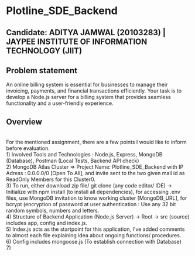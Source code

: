 # Plotline_SDE_Backend
## Candidate: ADITYA JAMWAL (20103283) | JAYPEE INSTITUTE OF INFORMATION TECHNOLOGY (JIIT)
## Problem statement
An online billing system is essential for businesses to manage their invoicing, payments, and financial transactions efficiently. Your task is to develop a Node.js server for a billing system that provides seamless functionality and a user-friendly experience.
## Overview
<br/>
For the mentioned assignment, there are a few points I would like to inform before evaluation. <br/>
1) Involved Tools and Technologies : Node.js, Express, MongoDB (Database), Postman (Local Tests, Backend API check) <br/>
2) MongoDB Atlas Cluster => Project Name: Plotline_SDE_Backend with IP Adress : 0.0.0.0/0 [Open To All], and invite sent to the two given mail id as ReadOnly Members for this Cluster0. <br/>
3) To run, either download zip file/ git clone (any code editor/ IDE) -> Initialize with npm install (to install all dependencies), for accessing .env files, use MongoDB invitation to know working cluster [MongoDB_URL], for bcrypt (encryption of password at user authentication : Use any 32 bit random symbols, numbers and letters. <br/>
4) Structure of Backend Application (Node.js Server) -> Root -> src (source) includes app, config and index.js. <br/>
5) Index.js acts as the startpoint for this application, I've added comments to almost each file explaining idea about ongoing functions/ procedures. <br/>
6) Config includes mongoose.js (To establish connection with Database) <br/>
7) 
